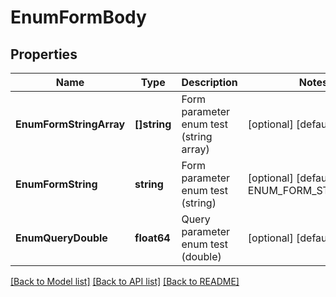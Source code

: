 # EnumFormBody

## Properties
Name | Type | Description | Notes
------------ | ------------- | ------------- | -------------
**EnumFormStringArray** | **[]string** | Form parameter enum test (string array) | [optional] [default to null]
**EnumFormString** | **string** | Form parameter enum test (string) | [optional] [default to ENUM_FORM_STRING.EFG]
**EnumQueryDouble** | **float64** | Query parameter enum test (double) | [optional] [default to null]

[[Back to Model list]](../README.md#documentation-for-models) [[Back to API list]](../README.md#documentation-for-api-endpoints) [[Back to README]](../README.md)

